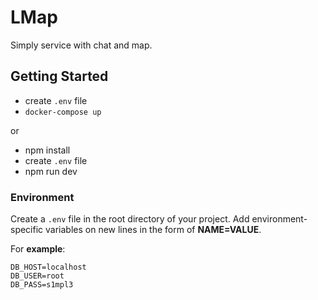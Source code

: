 # LMap

Simply service with chat and map.

## Getting Started

+ create `.env` file
+ `docker-compose up`

or

+ npm install
+ create `.env` file
+ npm run dev

### Environment

Create a `.env` file in the root directory of your project.
Add environment-specific variables on new lines in the form of **NAME=VALUE**.

For __example__:

```
DB_HOST=localhost
DB_USER=root
DB_PASS=s1mpl3
```
